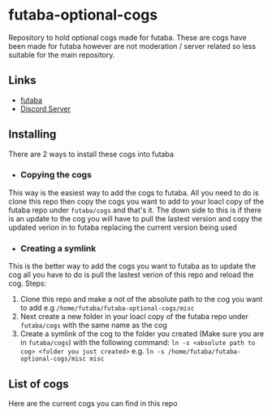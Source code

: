 # futaba-optional-cogs

Repository to hold optional cogs made for futaba. These are cogs have been made for futaba however are not moderation / server related so less suitable for the main repository.

## Links
- [futaba](https://github.com/strinking/futaba)
- [Discord Server](https://discord.gg/010z0Kw1A9ql5c1Qe)

## Installing
There are 2 ways to install these cogs into futaba
- ### Copying the cogs
This way is the easiest way to add the cogs to futaba. All you need to do is clone this repo then copy the cogs you want to add to your loacl copy of the futaba repo under `futaba/cogs` and that's it.
The down side to this is if there is an update to the cog you will have to pull the lastest version and copy the updated verion in to futaba replacing the current version being used
- ### Creating a symlink
This is the better way to add the cogs you want to futaba as to update the cog all you have to do is pull the lastest verion of this repo and reload the cog.
Steps:
1. Clone this repo and make a not of the absolute path to the cog you want to add e.g `/home/futaba/futaba-optional-cogs/misc`
2. Next create a new folder in your loacl copy of the futaba repo under `futaba/cogs` with the same name as the cog
3. Create a symlink of the cog to the folder you created (Make sure you are in `futaba/cogs`) with the following command: `ln -s <absolute path to cog> <folder you just created>`
e.g. `ln -s /home/futaba/futaba-optional-cogs/misc misc`

## List of cogs
Here are the current cogs you can find in this repo
